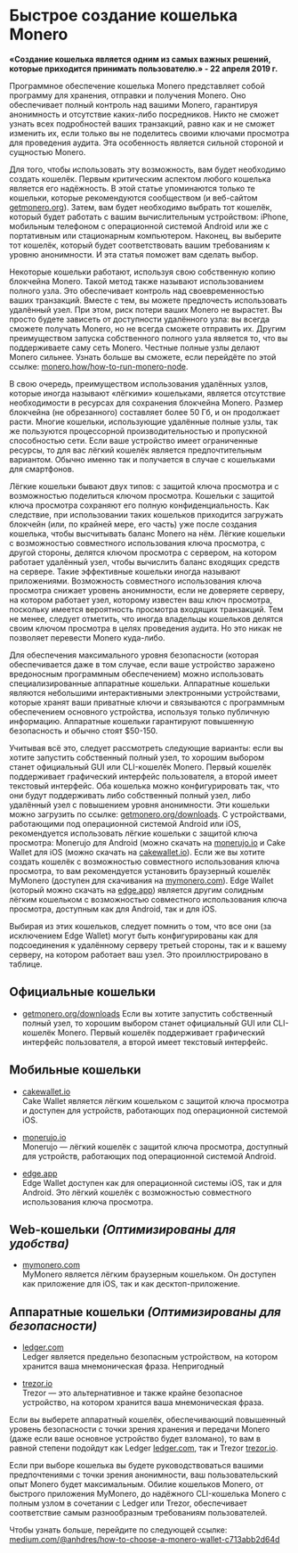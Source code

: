 # Быстрое создание кошелька Monero

**«Создание кошелька является одним из самых важных решений, которые приходится принимать пользователю.» - 22 апреля 2019 г.**

Программное обеспечение кошелька Monero представляет собой программу для хранения, отправки и получения Monero. Оно обеспечивает полный контроль над вашими Monero, гарантируя анонимность и отсутствие каких-либо посредников. Никто не сможет узнать всех подробностей ваших транзакций, равно как и не сможет изменить их, если только вы не поделитесь своими ключами просмотра для проведения аудита. Эта особенность является сильной стороной и сущностью Monero.

Для того, чтобы использовать эту возможность, вам будет необходимо создать кошелёк. Первым критическим аспектом любого кошелька является его надёжность. В этой статье упоминаются только те кошельки, которые рекомендуются сообществом (и веб-сайтом [getmonero.org](https://getmonero.org/ru/)). Затем, вам будет необходимо выбрать тот кошелёк, который будет работать с вашим вычислительным устройством: iPhone, мобильным телефоном с операционной системой Android или же с портативным или стационарным компьютером. Наконец, вы выберите тот кошелёк, который будет соответствовать вашим требованиям к уровню анонимности. И эта статья поможет вам сделать выбор.

Некоторые кошельки работают, используя свою собственную копию блокчейна Monero. Такой метод также называют использованием полного узла. Это обеспечивает контроль над своевременностью ваших транзакций. Вместе с тем, вы можете предпочесть использовать удалённый узел. При этом, риск потери ваших Monero не вырастет. Вы просто будете зависеть от доступности удалённого узла: вы всегда сможете получать Monero, но не всегда сможете отправить их. Другим преимуществом запуска собственного полного узла является то, что вы поддерживаете саму сеть Monero. Честные полные узлы делают Monero сильнее. Узнать больше вы сможете, если перейдёте по этой ссылке: [monero.how/how-to-run-monero-node](https://www.monero.how/how-to-run-monero-node).

В свою очередь, преимуществом использования удалённых узлов, которые иногда называют «лёгкими» кошельками, является отсутствие необходимости в ресурсах для сохранения блокчейна Monero. Размер блокчейна (не обрезанного) составляет более 50 Гб, и он продолжает расти. Многие кошельки, использующие удалённые полные узлы, так же пользуются процессорной производительностью и пропускной способностью сети. Если ваше устройство имеет ограниченные ресурсы, то для вас лёгкий кошелёк является предпочтительным вариантом. Обычно именно так и получается в случае с кошельками для смартфонов.

Лёгкие кошельки бывают двух типов: с защитой ключа просмотра и с возможностью поделиться ключом просмотра. Кошельки с защитой ключа просмотра сохраняют его полную конфиденциальность. Как следствие, при использовании таких кошельков приходится загружать блокчейн (или, по крайней мере, его часть) уже после создания кошелька, чтобы высчитывать баланс Monero на нём. Лёгкие кошельки с возможностью совместного использования ключа просмотра, с другой стороны, делятся ключом просмотра с сервером, на котором работает удалённый узел, чтобы вычислить баланс входящих средств на сервере. Такие эффективные кошельки иногда называют приложениями. Возможность совместного использования ключа просмотра снижает уровень анонимности, если не доверяете серверу, на котором работает узел, которому известен ваш ключ просмотра, поскольку имеется вероятность просмотра входящих транзакций. Тем не менее, следует отметить, что иногда владельцы кошельков делятся своим ключом просмотра в целях проведения аудита. Но это никак не позволяет перевести Monero куда-либо.

Для обеспечения максимального уровня безопасности (которая обеспечивается даже в том случае, если ваше устройство заражено вредоносным программным обеспечением) можно использовать специализированные аппаратные кошельки. Аппаратные кошельки являются небольшими интерактивными электронными устройствами, которые хранят ваши приватные ключи и связываются с программным обеспечением основного устройства, используя только публичную информацию. Аппаратные кошельки гарантируют повышенную безопасность и обычно стоят $50-150.

Учитывая всё это, следует рассмотреть следующие варианты: если вы хотите запустить собственный полный узел, то хорошим выбором станет официальный GUI или CLI-кошелёк Monero. Первый кошелёк поддерживает графический интерфейс пользователя, а второй имеет текстовый интерфейс. Оба кошелька можно конфигурировать так, что они будут поддерживать либо собственный полный узел, либо удалённый узел с повышением уровня анонимности. Эти кошельки можно загрузить по ссылке: [getmonero.org/downloads](https://getmonero.org/ru/downloads/). С устройствами, работающими под операционной системой Android или iOS, рекомендуется использовать лёгкие кошельки с защитой ключа просмотра: Monerujo для Android (можно скачать на [monerujo.io](https://www.monerujo.io/) и Cake Wallet для iOS (можно скачать на [cakewallet.io](https://cakewallet.io/)). Если же вы хотите создать кошелёк с возможностью совместного использования ключа просмотра, то вам рекомендуется установить браузерный кошелёк MyMonero (доступен для скачивания на [mymonero.com](https://mymonero.com/)). Edge Wallet (который можно скачать на [edge.app](https://edge.app/)) является другим солидным лёгким кошельком с возможностью совместного использования ключа просмотра, доступным как для Android, так и для iOS.

Выбирая из этих кошельков, следует помнить о том, что все они (за исключением Edge Wallet) могут быть конфигурированы как для подсоединения к удалённому серверу третьей стороны, так и к вашему серверу, на котором работает ваш узел. Это проиллюстрировано в таблице.

## Официальные кошельки

+ [getmonero.org/downloads](https://getmonero.org/ru/downloads/)
Если вы хотите запустить собственный полный узел, то хорошим выбором станет официальный GUI или CLI-кошелёк Monero. Первый кошелёк поддерживает графический интерфейс пользователя, а второй имеет текстовый интерфейс.

## Мобильные кошельки

+ [cakewallet.io](https://cakewallet.io/)  
Cake Wallet является лёгким кошельком с защитой ключа просмотра и доступен для устройств, работающих под операционной системой iOS.

+ [monerujo.io](https://www.monerujo.io/)  
Monerujo — лёгкий кошелёк с защитой ключа просмотра, доступный для устройств, работающих под операционной системой Android.

+ [edge.app](https://edge.app/)  
Edge Wallet доступен как для операционной системы iOS, так и для Android. Это лёгкий кошелёк с возможностью совместного использования ключа просмотра.

## Web-кошельки *(Оптимизированы для удобства)*

+ [mymonero.com](https://mymonero.com/)  
MyMonero является лёгким браузерным кошельком. Он доступен как приложение для iOS, так и как десктоп-приложение.

## Аппаратные кошельки *(Оптимизированы для безопасности)*

+ [ledger.com](https://shop.ledger.com/?r=92d74dc2847a)  
Ledger является предельно безопасным устройством, на котором хранится ваша мнемоническая фраза.
Непригодный

+ [trezor.io](https://trezor.io/)  
Trezor — это альтернативное и также крайне безопасное устройство, на котором хранится ваша мнемоническая фраза.

Если вы выберете аппаратный кошелёк, обеспечивающий повышенный уровень безопасности с точки зрения хранения и передачи Monero (даже если ваше основное устройство будет взломано), то вам в равной степени подойдут как Ledger [ledger.com](https://shop.ledger.com/?r=92d74dc2847a), так и Trezor [trezor.io](https://trezor.io/).

Если при выборе кошелька вы будете руководствоваться вашими предпочтениями с точки зрения анонимности, ваш пользовательский опыт Monero будет максимальным. Обилие кошельков Monero, от быстрого приложения MyMonero, до надёжного CLI-кошелька Monero с полным узлом в сочетании с Ledger или Trezor, обеспечивает соответствие самым разнообразным требованиям пользователей.

Чтобы узнать больше, перейдите по следующей ссылке: [medium.com/@anhdres/how-to-choose-a-monero-wallet-c713abb2d64d](https://medium.com/@anhdres/how-to-choose-a-monero-wallet-c713abb2d64d)
